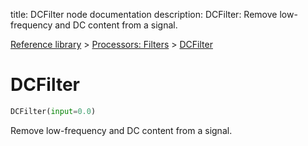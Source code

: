 title: DCFilter node documentation
description: DCFilter: Remove low-frequency and DC content from a signal.

[Reference library](../../index.md) > [Processors: Filters](../index.md) > [DCFilter](index.md)

# DCFilter

```python
DCFilter(input=0.0)
```

Remove low-frequency and DC content from a signal.

